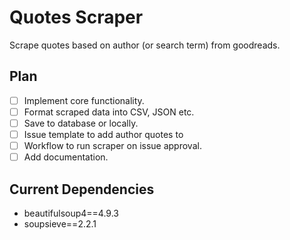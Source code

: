# Quotes Scraper

Scrape quotes based on author (or search term) from goodreads.

<!-- TODO -->

## Plan

- [ ] Implement core functionality.
- [ ] Format scraped data into CSV, JSON etc.
- [ ] Save to database or locally.
- [ ] Issue template to add author quotes to
- [ ] Workflow to run scraper on issue approval.
- [ ] Add documentation.

## Current Dependencies

- beautifulsoup4==4.9.3
- soupsieve==2.2.1

